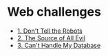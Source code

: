 # Web challenges

- [1. Don't Tell the Robots](./1.%20Don't%20Tell%20the%20Robots)
- [2. The Source of All Evil](./2.%20The%20Source%20of%20All%20Evil)
- [3. Can't Handle My Database](./3.%20Can't%20Handle%20My%20Database)
